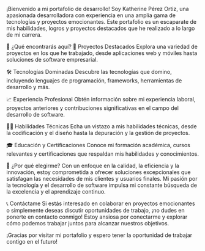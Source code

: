 
¡Bienvenido a mi portafolio de desarrollo! Soy Katherine Pérez Ortiz, una apasionada desarrolladora con experiencia en una amplia gama de tecnologías y proyectos emocionantes. Este portafolio es un escaparate de mis habilidades, logros y proyectos destacados que he realizado a lo largo de mi carrera.

📁 ¿Qué encontrarás aquí?
💼 Proyectos Destacados
Explora una variedad de proyectos en los que he trabajado, desde aplicaciones web y móviles hasta soluciones de software empresarial.

🛠️ Tecnologías Dominadas
Descubre las tecnologías que domino, incluyendo lenguajes de programación, frameworks, herramientas de desarrollo y más.

📈 Experiencia Profesional
Obtén información sobre mi experiencia laboral, proyectos anteriores y contribuciones significativas en el campo del desarrollo de software.

🧑‍💻 Habilidades Técnicas
Echa un vistazo a mis habilidades técnicas, desde la codificación y el diseño hasta la depuración y la gestión de proyectos.

🎓 Educación y Certificaciones
Conoce mi formación académica, cursos relevantes y certificaciones que respaldan mis habilidades y conocimientos.

🌟 ¿Por qué elegirme?
Con un enfoque en la calidad, la eficiencia y la innovación, estoy comprometida a ofrecer soluciones excepcionales que satisfagan las necesidades de mis clientes y usuarios finales. Mi pasión por la tecnología y el desarrollo de software impulsa mi constante búsqueda de la excelencia y el aprendizaje continuo.

📞 Contáctame
Si estás interesado en colaborar en proyectos emocionantes o simplemente deseas discutir oportunidades de trabajo, ¡no dudes en ponerte en contacto conmigo! Estoy ansiosa por conectarme y explorar cómo podemos trabajar juntos para alcanzar nuestros objetivos.

¡Gracias por visitar mi portafolio y espero tener la oportunidad de trabajar contigo en el futuro!

